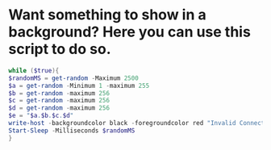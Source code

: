 #  Want something to show in a background? Here you can use this script to do so.

```powershell
while ($true){
$randomMS = get-random -Maximum 2500
$a = get-random -Minimum 1 -maximum 255
$b = get-random -maximum 256
$c = get-random -maximum 256
$d = get-random -maximum 256
$e = "$a.$b.$c.$d"
write-host -backgroundcolor black -foregroundcolor red "Invalid Connection From $e"
Start-Sleep -Milliseconds $randomMS
}
```
